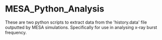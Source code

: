 # MESA_Python_Analysis
These are two python scripts to extract data from the 'history.data' file outputted by MESA simulations. Specifically for use in analysing x-ray burst frequency.
